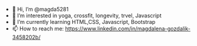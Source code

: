 - 👋 Hi, I’m @magda5281
- 👀 I’m interested in yoga, crossfit, longevity, trvel, Javascript
- 🌱 I’m currently learning HTML,CSS, Javascript, Bootstrap
- 📫 How to reach me: https://www.linkedin.com/in/magdalena-gozdalik-3458202b/

<!---
magda5281/magda5281 is a ✨ special ✨ repository because its `README.md` (this file) appears on your GitHub profile.
You can click the Preview link to take a look at your changes.
--->
